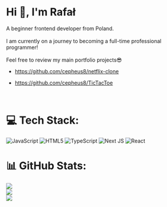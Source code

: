 # Hi 👋, I'm Rafał
A beginner frontend developer from Poland.<br><br>I am currently on a journey to becoming a full-time professional programmer! <br><br>Feel free to review my main portfolio projects😎 

- https://github.com/cepheus8/netflix-clone

- https://github.com/cepheus8/TicTacToe  <br><br><br>


# 💻 Tech Stack:
![JavaScript](https://img.shields.io/badge/javascript-%23323330.svg?style=for-the-badge&logo=javascript&logoColor=%23F7DF1E) ![HTML5](https://img.shields.io/badge/html5-%23E34F26.svg?style=for-the-badge&logo=html5&logoColor=white) ![TypeScript](https://img.shields.io/badge/typescript-%23007ACC.svg?style=for-the-badge&logo=typescript&logoColor=white) ![Next JS](https://img.shields.io/badge/Next-black?style=for-the-badge&logo=next.js&logoColor=white) ![React](https://img.shields.io/badge/react-%2320232a.svg?style=for-the-badge&logo=react&logoColor=%2361DAFB)
# 📊 GitHub Stats:
![](https://github-readme-stats.vercel.app/api?username=cepheus8&theme=dark&hide_border=false&include_all_commits=false&count_private=true)<br/>
![](https://github-readme-streak-stats.herokuapp.com/?user=cepheus8&theme=dark&hide_border=false)<br/>
![](https://github-readme-stats.vercel.app/api/top-langs/?username=cepheus8&theme=dark&hide_border=false&include_all_commits=false&count_private=true&layout=compact)

